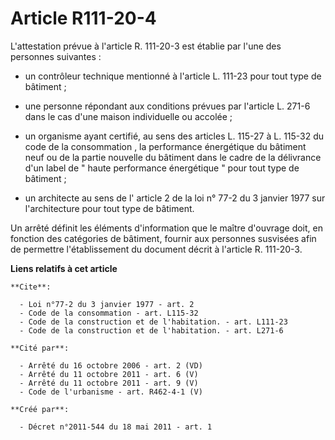 # Article R111-20-4

L'attestation prévue à l'article R. 111-20-3 est établie par l'une des personnes suivantes :

- un contrôleur technique mentionné à l'article L. 111-23 pour tout type de bâtiment ;

- une personne répondant aux conditions prévues par l'article L. 271-6 dans le cas d'une maison individuelle ou accolée ;

- un organisme ayant certifié, au sens des articles L. 115-27 à L. 115-32 du code de la consommation
, la performance énergétique du bâtiment neuf ou de la partie nouvelle du bâtiment dans le cadre de la délivrance d'un label
de " haute performance énergétique " pour tout type de bâtiment ;

- un architecte au sens de l'
article 2 de la loi n° 77-2 du 3 janvier 1977 
sur l'architecture pour tout type de bâtiment. 

Un arrêté définit les éléments d'information que le maître d'ouvrage doit, en fonction des catégories de bâtiment, fournir
aux personnes susvisées afin de permettre l'établissement du document décrit à l'article R. 111-20-3.

**Liens relatifs à cet article**

	**Cite**:

	  - Loi n°77-2 du 3 janvier 1977 - art. 2
	  - Code de la consommation - art. L115-32
	  - Code de la construction et de l'habitation. - art. L111-23
	  - Code de la construction et de l'habitation. - art. L271-6

	**Cité par**:

	  - Arrêté du 16 octobre 2006 - art. 2 (VD)
	  - Arrêté du 11 octobre 2011 - art. 6 (V)
	  - Arrêté du 11 octobre 2011 - art. 9 (V)
	  - Code de l'urbanisme - art. R462-4-1 (V)

	**Créé par**:

	  - Décret n°2011-544 du 18 mai 2011 - art. 1

